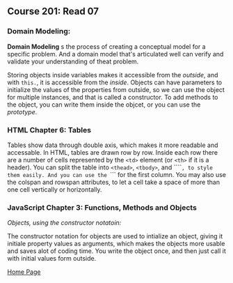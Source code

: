 ## **Course 201: Read 07**

### **Domain Modeling:**
**Domain Modeling** s the process of creating a conceptual model for a specific problem. And a domain model that's articulated well can verify and validate your understanding of theat problem.

Storing objects inside variables makes it accessible from the *outside*, and with ``` this. ```, it is accessible from the *inside*. Objects can have parameters to initialize the values of the properties from outside, so we can use the object for multiple instances, and that is called a constructor. To add methods to the object, you can write them inside the objcet, or you can use the *prototype*.


### **HTML Chapter 6: Tables**
Tables show data through double axis, which makes it more readable and accessable. In HTML, tables are drawn row by row. Inside each row there are a number of cells represented by the ```<td>``` element (or ```<th>``` if it is a header). You can split the table into ```<thead>```, ```<tbody>```, and ````<tfoot>```, to style them easily. And you can use the ```<th>``` for the first column. You may also use the colspan and rowspan attributes, to let a cell take a space of more than one cell vertically or horizontally.



### **JavaScript Chapter 3: Functions, Methods and Objects**
*Objects, using the constructor notatoin:*

The constructor notation for objects are used to intialize an object, giving it initiale property values as arguments, which makes the objects more usable and saves alot of coding time. You write the object once, and then just call it with initial values form outside.



[Home Page](README.md)